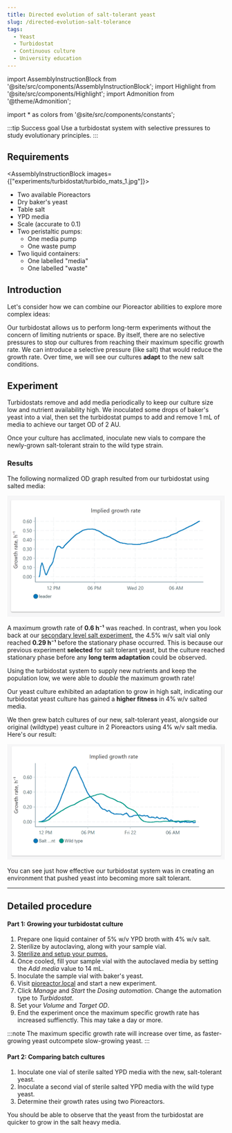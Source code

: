 ```yaml
---
title: Directed evolution of salt-tolerant yeast 
slug: /directed-evolution-salt-tolerance
tags:
  - Yeast
  - Turbidostat
  - Continuous culture
  - University education
---
```


import AssemblyInstructionBlock from '@site/src/components/AssemblyInstructionBlock';
import Highlight from '@site/src/components/Highlight';
import Admonition from '@theme/Admonition';

import * as colors from '@site/src/components/constants';

:::tip Success goal
Use a turbidostat system with selective pressures to study evolutionary principles. 
:::

## Requirements

<AssemblyInstructionBlock images={["experiments/turbidostat/turbido_mats_1.jpg"]}>

*   Two available Pioreactors
*   Dry baker's yeast
*	Table salt
*	YPD media
*	Scale (accurate to 0.1)
*	Two peristaltic pumps: 
	*	One media pump
	*	One waste pump
*	Two liquid containers:
	*	One labelled "media"
	*	One labelled "waste"

</AssemblyInstructionBlock>

## Introduction 

Let's consider how we can combine our Pioreactor abilities to explore more complex ideas:

Our turbidostat allows us to perform long-term experiments without the concern of limiting nutrients or space. By itself, there are no selective pressures to stop our cultures from reaching their maximum specific growth rate. We can introduce a selective pressure (like salt) that would reduce the growth rate. Over time, we will see our cultures **adapt** to the new salt conditions. 

## Experiment

Turbidostats remove and add media periodically to keep our culture size low and nutrient availability high. We inoculated some drops of baker's yeast into a vial, then set the turbidostat pumps to add and remove 1 mL of media to achieve our target OD of 2 AU. 

Once your culture has acclimated, inoculate new vials to compare the newly-grown salt-tolerant strain to the wild type strain. 

### Results

The following normalized OD graph resulted from our turbidostat using salted media: 

![](/img/experiments/turbidostat/salt_turbidostat.png)

A maximum growth rate of **0.6 h⁻¹** was reached. In contrast, when you look back at our [secondary level salt experiment](/experiments/salt-stress-on-yeast), the 4.5% w/v salt vial only reached **0.29 h⁻¹** before the stationary phase occurred. This is because our previous experiment **selected** for salt tolerant yeast, but the culture reached stationary phase before any **long term adaptation** could be observed. 

Using the turbidostat system to supply new nutrients and keep the population low, we were able to _double_ the maximum growth rate! 

Our yeast culture exhibited an adaptation to grow in high salt, indicating our turbidostat yeast culture has gained a **higher fitness** in 4% w/v salted media.  

We then grew batch cultures of our new, salt-tolerant yeast, alongside our original (wildtype) yeast culture in 2 Pioreactors using 4% w/v salt media. Here's our result:  

![](/img/experiments/turbidostat/salt_vs_wt_gr.png)

You can see just how effective our turbidostat system was in creating an environment that pushed yeast into becoming more salt tolerant. 

-----

## Detailed procedure

#### Part 1: Growing your turbidostat culture
1. Prepare one liquid container of 5% w/v YPD broth with 4% w/v salt. 
2. Sterilize by autoclaving, along with your sample vial. 
3. [Sterilize and setup your pumps.](/user-guide/using-pumps)
4. Once cooled, fill your sample vial with the autoclaved media by setting the _Add media_ value to 14 mL. 
5. Inoculate the sample vial with baker's yeast.  
6. Visit [pioreactor.local](http://pioreactor.local) and start a new experiment.
7. Click _Manage_ and _Start_ the _Dosing automation_. Change the automation type to _Turbidostat_. 
8. Set your _Volume_ and _Target OD_. 
9. End the experiment once the maximum specific growth rate has increased suffienctly. This may take a day or more.  

:::note
The maximum specific growth rate will increase over time, as faster-growing yeast outcompete slow-growing yeast. 
:::

#### Part 2: Comparing batch cultures
1. Inoculate one vial of sterile salted YPD media with the new, salt-tolerant yeast. 
2. Inoculate a second vial of sterile salted YPD media with the wild type yeast. 
3. Determine their growth rates using two Pioreactors. 

You should be able to observe that the yeast from the turbidostat are quicker to grow in the salt heavy media. 
